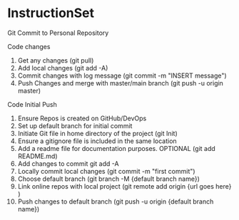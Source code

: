 # InstructionSet
Git Commit to Personal Repository

Code changes
1. Get any changes (git pull)
2. Add local changes (git add -A)
3. Commit changes with log message (git commit -m "INSERT message")
4. Push Changes and merge with master/main branch (git push -u origin master)

Code Initial Push
1. Ensure Repos is created on GitHub/DevOps
2. Set up default branch for initial commit
3. Initiate Git file in home directory of the project (git Init)
4. Ensure a gitignore file is included in the same location
5. Add a readme file for documentation purposes. OPTIONAL (git add README.md)
6. Add changes to commit git add -A
7. Locally commit local changes (git commit -m "first commit")
8. Choose default branch (git branch -M {default branch name})
9. Link online repos with local project (git remote add origin {url goes here} )
10. Push changes to default branch (git push -u origin {default branch name})
